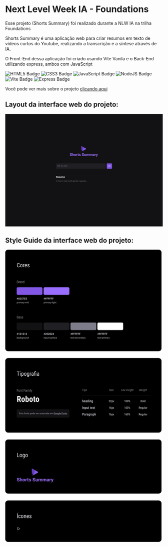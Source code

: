 # Next Level Week IA - Foundations

Esse projeto (Shorts Summary) foi realizado durante a NLW IA na trilha Foundations

Shorts Summary é uma aplicação web para criar resumos em texto de vídeos curtos do Youtube, realizando a transcrição e a síntese através de IA.

O Front-End dessa aplicação foi criado usando Vite Vanila e o Back-End utilizando express, ambos com JavaScript

<p float="left">
  <img src="https://img.shields.io/badge/html5-%23E34F26.svg?style=for-the-badge&logo=html5&logoColor=white" alt="HTML5 Badge">
  <img src="https://img.shields.io/badge/css3-%231572B6.svg?style=for-the-badge&logo=css3&logoColor=white" alt="CSS3 Badge">
  <img src="https://img.shields.io/badge/JavaScript-323330?style=for-the-badge&logo=javascript&logoColor=F7DF1E" alt="JavaScript Badge">
  <img src="https://img.shields.io/badge/Node%20js-339933?style=for-the-badge&logo=nodedotjs&logoColor=white" alt="NodeJS Badge">
  <img src="https://img.shields.io/badge/Vite-B73BFE?style=for-the-badge&logo=vite&logoColor=FFD62E" alt="Vite Badge">
  <img src="https://img.shields.io/badge/Express%20js-000000?style=for-the-badge&logo=express&logoColor=white" alt="Express Badge">
</p>


Você pode ver mais sobre o projeto <a href="https://efficient-sloth-d85.notion.site/Trilha-Foundations-84fce8e01a1a42a296a86425c7e2a473" title="Página do projeto no Notion da Rocketseat" target="_blank">clicando aqui</a>

## Layout da interface web do projeto:

[![Layout da interface web](/LayoutWeb.png)](/LayoutWeb.png)

## Style Guide da interface web do projeto:

[<img src="/StyleGuide.png" alt="Style Guide da interface web do projeto" width="500" />](/StyleGuide.png)
